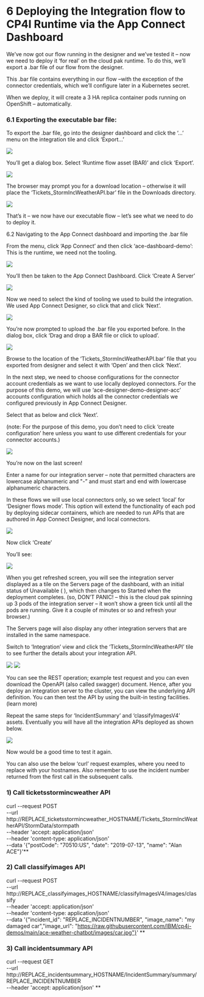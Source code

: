 # 6 Deploying the Integration flow to CP4I Runtime via the App Connect Dashboard

We’ve now got our flow running in the designer and we’ve tested it – now we need to deploy it ‘for real’ on the cloud pak runtime. To do this, we’ll export a .bar file of our flow from the designer. 

This .bar file contains everything in our flow –with the exception of the connector credentials, which we’ll configure later in a Kubernetes secret. 

When we deploy, it will create a 3 HA replica container pods running on OpenShift – automatically.

### 6.1 Exporting the executable bar file:

To export the .bar file, go into the designer dashboard and click the ‘...’ menu on the integration tile and click ‘Export...’

![](https://github.com/ilyastar12/markdown/blob/main/img2/picture6.1.1.png)

You’ll get a dialog box. Select ‘Runtime flow asset (BAR)’ and click ‘Export’.

![](https://github.com/ilyastar12/markdown/blob/main/img2/Picture6.1.2.png)

The browser may prompt you for a download location – otherwise it will place the ‘Tickets_StormIncWeatherAPI.bar’ file in the Downloads directory.

![](https://github.com/ilyastar12/markdown/blob/main/img2/Picture6.1.3.png)

That’s it – we now have our executable flow – let’s see what we need to do to deploy it.

6.2 Navigating to the App Connect dashboard and importing the .bar file

From the menu, click ‘App Connect’ and then click ‘ace-dashboard-demo’: This is the runtime, we need not the tooling.

![](https://github.com/ilyastar12/markdown/blob/main/img2/Picture6.2.1.png)

You’ll then be taken to the App Connect Dashboard.
Click ‘Create A Server’ 

![](https://github.com/ilyastar12/markdown/blob/main/img2/Picture6.2.2.png)


Now we need to select the kind of tooling we used to build the integration. We used App Connect Designer, so click that and click ‘Next’.

![](https://github.com/ilyastar12/markdown/blob/main/img2/Picture6.2.3.png)

You’re now prompted to upload the .bar file you exported before. In the dialog box, click ‘Drag and drop a BAR file or click to upload’. 

![](https://github.com/ilyastar12/markdown/blob/main/img2/Picture6.2.4.png)

Browse to the location of the ‘Tickets_StormIncWeatherAPI.bar’ file that you exported from designer and select it with ‘Open’ and then click ‘Next’.

In the next step, we need to choose configurations for the connector account credentials as we want to use locally deployed connectors.  For the purpose of this demo, we will use ‘ace-designer-demo-designer-acc’ accounts configuration which holds all the connector credentials we configured previously in App Connect Designer.  

Select that as below and click ‘Next’.

(note: For the purpose of this demo, you don’t need to click ‘create configuration’ here unless you want to use different credentials for your connector accounts.)

![](https://github.com/ilyastar12/markdown/blob/main/img2/Picture6.2.5.png)

You’re now on the last screen! 

Enter a name for our integration server – note that permitted characters are lowercase alphanumeric and "-” and must start and end with lowercase alphanumeric characters.

In these flows we will use local connectors only, so we select ‘local’ for ‘Designer flows mode’.  This option will extend the functionality of each pod by deploying sidecar containers, which are needed to run APIs that are authored in App Connect Designer, and local connectors. 

![](https://github.com/ilyastar12/markdown/blob/main/img2/Picture6.2.6.png)

Now click ‘Create’ 

You’ll see:

![](https://github.com/ilyastar12/markdown/blob/main/img2/Picture6.2.7.png)

When you get refreshed screen, you will see the integration server displayed as a tile on the Servers page of the dashboard, with an initial status of Unavailable ( ), which then changes to Started when the deployment completes. (so, DON’T PANIC! – this is the cloud pak spinning up 3 pods of the integration server – it won’t show a green tick until all the pods are running. Give it a couple of minutes or so and refresh your browser.) 

The Servers page will also display any other integration servers that are installed in the same namespace.

Switch to ‘Integration’ view and click the ‘Tickets_StormIncWeatherAPI’ tile to see further the details about your integration API.

![](https://github.com/ilyastar12/markdown/blob/main/img2/Picture6.2.8.png)
![](https://github.com/ilyastar12/markdown/blob/main/img2/Picture6.2.9.png)

You can see the REST operation; example test request and you can even download the OpenAPI (also called swagger) document. Hence, after you deploy an integration server to the cluster, you can view the underlying API definition. You can then test the API by using the built-in testing facilities. (learn more)

Repeat the same steps for ‘IncidentSummary’ and ‘classifyImagesV4’ assets. Eventually you will have all the integration APIs deployed as shown below. 

![](https://github.com/ilyastar12/markdown/blob/main/img2/Picture6.2.10.png)

Now would be a good time to test it again. 

You can also use the below ‘curl’ request examples, where you need to replace with your hostnames. Also remember to use the incident number returned from the first call in the subsequent calls.

### 1)	Call ticketsstormincweather API

curl --request POST \
  --url http://REPLACE_ticketsstormincweather_HOSTNAME/Tickets_StormIncWeatherAPI/StormData/stormpath \
  --header 'accept: application/json' \
  --header 'content-type: application/json' \
  --data '{"postCode": "70510:US", "date": "2019-07-13", "name": "Alan ACE"}'**

### 2)	Call classifyimages API
curl --request POST \
  --url http://REPLACE_classifyimages_HOSTNAME/classifyImagesV4/images/classify \
  --header 'accept: application/json' \
  --header 'content-type: application/json' \
  --data '{"incident_id": "REPLACE_INCIDENTNUMBER", "image_name": "my damaged car","image_url": "https://raw.githubusercontent.com/IBM/cp4i-demos/main/ace-weather-chatbot/images/car.jpg"}' **

### 3)	Call incidentsummary API
curl --request GET \
  --url http://REPLACE_incidentsummary_HOSTNAME/IncidentSummary/summary/REPLACE_INCIDENTNUMBER \
  --header 'accept: application/json' **













